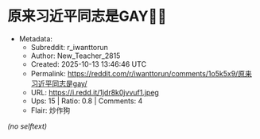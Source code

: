 # 原来习近平同志是GAY🏳‍🌈

- Metadata:
  - Subreddit: r_iwanttorun
  - Author: New_Teacher_2815
  - Created: 2025-10-13 13:46:46 UTC
  - Permalink: https://reddit.com/r/iwanttorun/comments/1o5k5x9/原来习近平同志是gay/
  - URL: https://i.redd.it/1jdr8k0jvvuf1.jpeg
  - Ups: 15 | Ratio: 0.8 | Comments: 4
  - Flair: 炒作狗

_(no selftext)_
